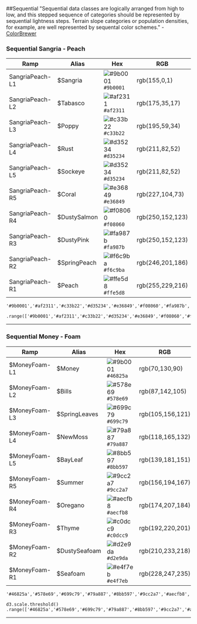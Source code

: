 ##Sequential
"Sequential data classes are logically arranged from high to low, and this stepped sequence of categories should be represented by sequential lightness steps. Terrain slope categories or population densities, for example, are well represented by sequental color schemes." - [ColorBrewer](https://web.natur.cuni.cz/~langhamr/lectures/vtfg1/mapinfo_2/barvy/colors.html)

### Sequential Sangria - Peach 

| Ramp | Alias |  Hex | RGB |
| --- | --- | --- | --- |
| SangriaPeach-L1 | $Sangria | ![\#9b0001](https://placehold.it/15/9b0001/000000?text=+) `#9b0001` | rgb(155,0,1) |
| SangriaPeach-L2 | $Tabasco | ![\#af2311](https://placehold.it/15/af2311/000000?text=+) `#af2311` | rgb(175,35,17) |
| SangriaPeach-L3 | $Poppy | ![\#c33b22](https://placehold.it/15/c33b22/000000?text=+) `#c33b22` | rgb(195,59,34) |
| SangriaPeach-L4 | $Rust | ![\#d35234](https://placehold.it/15/d35234/000000?text=+) `#d35234` | rgb(211,82,52)|
| SangriaPeach-L5 | $Sockeye | ![\#d35234](https://placehold.it/15/d35234/000000?text=+) `#d35234` | rgb(211,82,52) |
| SangriaPeach-R5| $Coral | ![\#e36849](https://placehold.it/15/e36849/000000?text=+) `#e36849` | rgb(227,104,73) |
| SangriaPeach-R4| $DustySalmon | ![\#f08060](https://placehold.it/15/f08060/000000?text=+) `#f08060` | rgb(250,152,123) |
| SangriaPeach-R3| $DustyPink | ![\#fa987b](https://placehold.it/15/fa987b/000000?text=+) `#fa987b` | rgb(250,152,123) |
| SangriaPeach-R2| $SpringPeach | ![\#f6c9ba](https://placehold.it/15/f6c9ba/000000?text=+) `#f6c9ba` | rgb(246,201,186) |
| SangriaPeach-R1| $Peach | ![\#ffe5d8](https://placehold.it/15/ffe5d8/000000?text=+) `#ffe5d8` | rgb(255,229,216) |

```
'#9b0001','#af2311','#c33b22','#d35234','#e36849','#f08060','#fa987b','#ffb297','#ffcbb7','#ffe5d8'
```

```d3.scale.threshold()
.range(['#9b0001','#af2311','#c33b22','#d35234','#e36849','#f08060','#fa987b','#ffb297','#ffcbb7','#ffe5d8']);
```

---

### Sequential Money - Foam

| Ramp | Alias | Hex | RGB |
| --- | --- | --- | --- |
| $MoneyFoam-L1 | $Money | ![\#9b0001](https://placehold.it/15/46825a/000000?text=+) `#46825a` | rgb(70,130,90) |
| $MoneyFoam-L2 | $Bills | ![\#578e69](https://placehold.it/15/578e69/000000?text=+) `#578e69` | rgb(87,142,105) |
| $MoneyFoam-L3 | $SpringLeaves | ![\#699c79](https://placehold.it/15/699c79/000000?text=+) `#699c79` | rgb(105,156,121) |
| $MoneyFoam-L4 | $NewMoss | ![\#79a887](https://placehold.it/15/79a887/000000?text=+) `#79a887` | rgb(118,165,132) |
| $MoneyFoam-L5 | $BayLeaf | ![\#8bb597](https://placehold.it/15/8bb597/000000?text=+) `#8bb597` | rgb(139,181,151) |
| $MoneyFoam-R5 | $Summer | ![\#9cc2a7](https://placehold.it/15/9cc2a7/000000?text=+) `#9cc2a7` | rgb(156,194,167) |
| $MoneyFoam-R4 | $Oregano | ![\#aecfb8](https://placehold.it/15/aecfb8/000000?text=+) `#aecfb8` | rgb(174,207,184) |
| $MoneyFoam-R3 | $Thyme| ![\#c0dcc9](https://placehold.it/15/c0dcc9/000000?text=+) `#c0dcc9` | rgb(192,220,201) |
| $MoneyFoam-R2 | $DustySeafoam | ![\#d2e9da](https://placehold.it/15/d2e9da/000000?text=+) `#d2e9da` | rgb(210,233,218) |
| $MoneyFoam-R1 | $Seafoam | ![\#e4f7eb](https://placehold.it/15/e4f7eb/000000?text=+) `#e4f7eb` | rgb(228,247,235) |

```
'#46825a','#578e69','#699c79','#79a887','#8bb597','#9cc2a7','#aecfb8','#c0dcc9','#d2e9da','#e4f7eb'

```

```
d3.scale.threshold()    .range(['#46825a','#578e69','#699c79','#79a887','#8bb597','#9cc2a7','#aecfb8','#c0dcc9','#d2e9da','#e4f7eb']);
```

---
